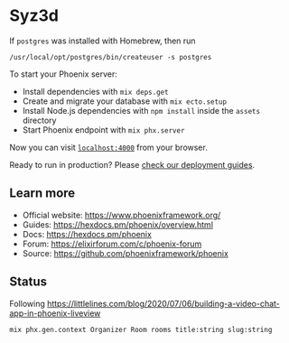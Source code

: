 # Syz3d

If `postgres` was installed with Homebrew, then run

```
/usr/local/opt/postgres/bin/createuser -s postgres
```

To start your Phoenix server:

  * Install dependencies with `mix deps.get`
  * Create and migrate your database with `mix ecto.setup`
  * Install Node.js dependencies with `npm install` inside the `assets` directory
  * Start Phoenix endpoint with `mix phx.server`


Now you can visit [`localhost:4000`](http://localhost:4000) from your browser.

Ready to run in production? Please [check our deployment guides](https://hexdocs.pm/phoenix/deployment.html).

## Learn more

  * Official website: https://www.phoenixframework.org/
  * Guides: https://hexdocs.pm/phoenix/overview.html
  * Docs: https://hexdocs.pm/phoenix
  * Forum: https://elixirforum.com/c/phoenix-forum
  * Source: https://github.com/phoenixframework/phoenix

## Status

Following https://littlelines.com/blog/2020/07/06/building-a-video-chat-app-in-phoenix-liveview

```
mix phx.gen.context Organizer Room rooms title:string slug:string
```
